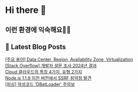 # Hi there 👋

## 이런 환경에 익숙해요✍🏼

## 📕 Latest Blog Posts

<a href=https://honge1122.tistory.com/49>[주요 용어] Data Center, Region, Availability Zone, Virtualization</a></br><a href=https://honge1122.tistory.com/48>[Stack Overflow] 개발자 설문 조사 2024년 결과</a></br><a href=https://honge1122.tistory.com/47>Cloud 클라우드의 특징 4가지, 유형 2가지</a></br><a href=https://honge1122.tistory.com/46>Node.js 1.1.9 이전 버전에서 SSRF 취약점 발견</a></br><a href=https://honge1122.tistory.com/45>[피싱] 악성코드 'DBatLoader' 주의보</a></br>
